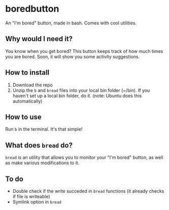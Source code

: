 # boredbutton
An "I'm bored" button, made in bash. Comes with cool utilities.
## Why would I need it?
You know when you get bored? This button keeps track of how much times you are bored. Soon, it will show you some activity suggestions.
## How to install
1. Download the repo
2. Unzip the ``b`` and ``bread`` files into your local bin folder (~/bin). If you haven't set up a local bin folder, do it. (note: Ubuntu does this automatically)
## How to use
Run ``b`` in the terminal. It's that simple! 
## What does ``bread`` do?
``bread`` is an utility that allows you to monitor your "I'm bored" button, as well as make various modifications to it.
## To do
- Double check if the write succeded in ``bread`` functions (it already checks if file is writeable)
- Symlink option in ``bread``

